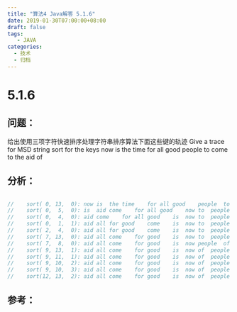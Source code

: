 ```yaml
---
title: "算法4 Java解答 5.1.6"
date: 2019-01-30T07:00:00+08:00
draft: false
tags:
   - JAVA
categories:
  - 技术
  - 归档
---
```



# 5.1.6

## 问题：

给出使用三项字符快速排序处理字符串排序算法下面这些键的轨迹
Give a trace for MSD string sort for the keys
now is the time for all good people to come to the aid of

## 分析：

```java

//    sort( 0, 13,  0): now	is	the	time	for	all	good	people	to	come	to	the	aid	of
//    sort( 0,  5,  0): is	aid	come	for	all	good	now	to	people	to	the	time	of	the
//    sort( 0,  4,  0): aid	come	for	all	good	is	now	to	people	to	the	time	of	the
//    sort( 0,  1,  1): aid	all	for	good	come	is	now	to	people	to	the	time	of	the
//    sort( 2,  4,  0): aid	all	for	good	come	is	now	to	people	to	the	time	of	the
//    sort( 7, 13,  0): aid	all	come	for	good	is	now	to	people	to	the	time	of	the
//    sort( 7,  8,  0): aid	all	come	for	good	is	now	people	of	to	the	time	to	the
//    sort( 9, 13,  1): aid	all	come	for	good	is	now	of	people	to	the	time	to	the
//    sort( 9, 11,  1): aid	all	come	for	good	is	now	of	people	the	time	the	to	to
//    sort( 9, 10,  2): aid	all	come	for	good	is	now	of	people	the	the	time	to	to
//    sort( 9, 10,  3): aid	all	come	for	good	is	now	of	people	the	the	time	to	to
//    sort(12, 13,  2): aid	all	come	for	good	is	now	of	people	the	the	time	to	to

```

## 参考：

